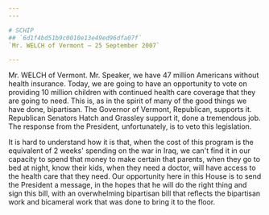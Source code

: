 ```yaml
---
---

# SCHIP
## `6d1f4bd51b9c0010e13e49ed96dfa07f`
`Mr. WELCH of Vermont — 25 September 2007`

---
```



Mr. WELCH of Vermont. Mr. Speaker, we have 47 million Americans 
without health insurance. Today, we are going to have an opportunity to 
vote on providing 10 million children with continued health care 
coverage that they are going to need. This is, as in the spirit of many 
of the good things we have done, bipartisan. The Governor of Vermont, 
Republican, supports it. Republican Senators Hatch and Grassley support 
it, done a tremendous job. The response from the President, 
unfortunately, is to veto this legislation.

It is hard to understand how it is that, when the cost of this 
program is the equivalent of 2 weeks' spending on the war in Iraq, we 
can't find it in our capacity to spend that money to make certain that 
parents, when they go to bed at night, know their kids, when they need 
a doctor, will have access to the health care that they need. Our 
opportunity here in this House is to send the President a message, in 
the hopes that he will do the right thing and sign this bill, with an 
overwhelming bipartisan bill that reflects the bipartisan work and 
bicameral work that was done to bring it to the floor.
